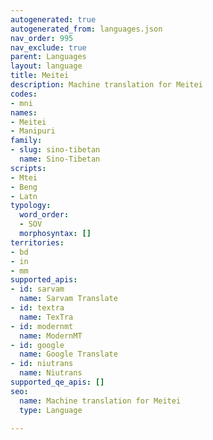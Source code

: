 ```yaml
---
autogenerated: true
autogenerated_from: languages.json
nav_order: 995
nav_exclude: true
parent: Languages
layout: language
title: Meitei
description: Machine translation for Meitei
codes:
- mni
names:
- Meitei
- Manipuri
family:
- slug: sino-tibetan
  name: Sino-Tibetan
scripts:
- Mtei
- Beng
- Latn
typology:
  word_order:
  - SOV
  morphosyntax: []
territories:
- bd
- in
- mm
supported_apis:
- id: sarvam
  name: Sarvam Translate
- id: textra
  name: TexTra
- id: modernmt
  name: ModernMT
- id: google
  name: Google Translate
- id: niutrans
  name: Niutrans
supported_qe_apis: []
seo:
  name: Machine translation for Meitei
  type: Language

---
```



